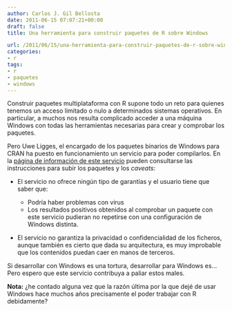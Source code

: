 ```yaml
---
author: Carlos J. Gil Bellosta
date: 2011-06-15 07:07:21+00:00
draft: false
title: Una herramienta para construir paquetes de R sobre Windows

url: /2011/06/15/una-herramienta-para-construir-paquetes-de-r-sobre-windows/
categories:
- r
tags:
- r
- paquetes
- windows
---
```


Construir paquetes multiplataforma con R supone todo un reto para quienes tenemos un acceso limitado o nulo a determinados sistemas operativos. En particular, a muchos nos resulta complicado acceder a una máquina Windows con todas las herramientas necesarias para crear y comprobar los paquetes.

Pero Uwe Ligges, el encargado de los paquetes binarios de Windows para CRAN ha puesto en funcionamiento un servicio para poder compilarlos. En la [página de información de este servicio](http://win-builder.r-project.org/) pueden consultarse las instrucciones para subir los paquetes y los _caveats_:



* El servicio no ofrece ningún tipo de garantías y el usuario tiene que saber que:

	* Podría haber problemas con virus
	* Los resultados positivos obtenidos al comprobar un paquete con este servicio pudieran no repetirse con una configuración de Windows distinta.


* El servicio no garantiza la privacidad o confidencialidad de los ficheros, aunque también es cierto que dada su arquitectura, es muy improbable que los contenidos puedan caer en manos de terceros.

Si desarrollar con Windows es una tortura, desarrollar para Windows es... Pero espero que este servicio contribuya a paliar estos males.

**Nota:** ¿he contado alguna vez que la razón última por la que dejé de usar Windows hace muchos años precisamente el poder trabajar con R debidamente?

